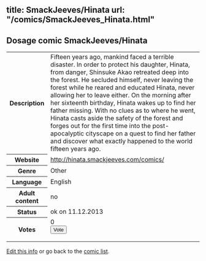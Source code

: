 title: SmackJeeves/Hinata
url: "/comics/SmackJeeves_Hinata.html"
---
Dosage comic SmackJeeves/Hinata
-----------------------------------------

<p id="msg"></p>
<script type="text/javascript">
if (window.location.search === '?edit_info_mail=sent_ok') {
  var elem = document.getElementById("msg");
  elem.innerHTML = 'Edited information sucessfully sent for review, which is usually done daily. Thanks!';
  elem.className = 'ok';
}
</script>
<table class="comicinfo">
<tr>
<th>Description</th><td>Fifteen years ago, mankind faced a terrible disaster. In order to protect his daughter, Hinata, from danger, Shinsuke Akao retreated deep into the forest. He secluded himself, never leaving the forest while he reared and educated Hinata, never allowing her to leave either. On the morning after her sixteenth birthday, Hinata wakes up to find her father missing. With no clues as to where he went, Hinata casts aside the safety of the forest and forges out for the first time into the post-apocalyptic cityscape on a quest to find her father and discover what exactly happened to the world fifteen years ago.</td>
</tr>
<tr>
<th>Website</th><td><a href="http://hinata.smackjeeves.com/comics/">http://hinata.smackjeeves.com/comics/</a></td>
</tr>
<tr>
<th>Genre</th><td>Other</td>
</tr>
<tr>
<th>Language</th><td>English</td>
</tr>
<tr>
<th>Adult content</th><td>no</td>
</tr>
<tr>
<th>Status</th><td>ok on 11.12.2013</td>
</tr>
<tr>
<th>Votes</th><td>0
<form action="http://gaecounter.appspot.com/count/" method="POST">
<input name="name" type="hidden" value="SmackJeeves_Hinata"/>
<input name="uid" type="hidden" id="voteuid" value=""/>
<input type="submit" value="Vote"/>
</form>
</td>
</tr>
</table>
<script type="text/javascript">
var ua = navigator.userAgent;
document.getElementById("voteuid").value = ua.replace(/[^a-zA-Z0-9\._:]/g , "_");;
</script>

[Edit this info](SmackJeeves_Hinata_edit.html) or go back to the [comic list](../comic-index.html).
